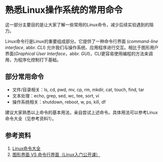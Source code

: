 # 熟悉Linux操作系统的常用命令

这一部分主要目的是让大家了解一些常用的Linux命令，减少后续实验遇到的阻力。

Linux命令行是Linux的重要组成部分。它提供了一种命令行界面 (*command-line interface*, abbr. *CLI*) 允许我们与操作系统、应用程序进行交互。相比于图形用户界面(*Graphical User Interface*，abbr. *GUI*)，CLI更容易使用编程的方法来调用，为程序化控制打下基础。

## 部分常用命令

* 文件/目录相关：ls, cd, pwd, mv, cp, rm, mkdir, cat, touch, find, tar
* 文本处理：echo, grep, sed, wc, tee, sort, vi
* 操作系统相关：shutdown, reboot, w, ps, kill, df

建议大家熟悉以上命令的基本用法，亲自尝试上述命令。具体用法可以参考Linux命令大全（见参考资料1）。

## 参考资料

1. [Linux命令大全](http://man.linuxde.net)
2. [图形界面 VS 命令行界面（Linux入门公开课）](https://ftp.ustclug.org/course/)

